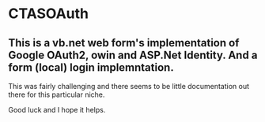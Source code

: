 # CTASOAuth

This is a vb.net web form's implementation of Google OAuth2, owin and ASP.Net Identity.
And a form (local) login implemntation.
---

This was fairly challenging and there seems to be little documentation out there for this particular niche.

Good luck and I hope it helps.

